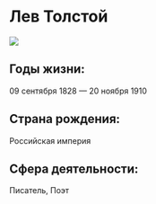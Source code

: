 # Лев Толстой
<img src="/Users/evgenyignatyev/Desktop/Me/rb.png">

## Годы жизни:
09 сентября 1828 — 20 ноября 1910
 ## Страна рождения:
Российская империя
## Сфера деятельности: 
Писатель, Поэт